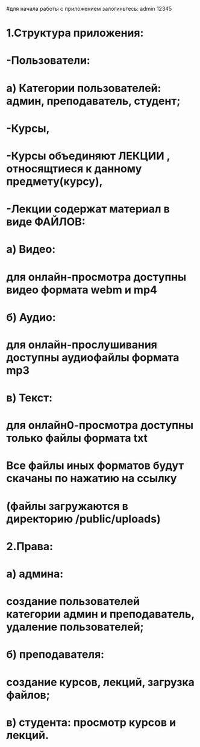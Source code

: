 #для начала работы с приложением залогиньтесь: admin 12345
#
# 1.Структура приложения: 
#	-Пользователи: 
#		а) Категории пользователей: админ, преподаватель, студент;
#	-Курсы,
#	-Курсы объединяют ЛЕКЦИИ , относящтиеся к данному предмету(курсу),
#	-Лекции содержат материал в виде ФАЙЛОВ:
#		а) Видео:
#			для онлайн-просмотра доступны видео формата webm  и mp4
#		б) Аудио:
#			для онлайн-прослушивания доступны аудиофайлы формата mp3
#		в) Текст:
#			для онлайн0-просмотра доступны только файлы формата txt
#
#		Все файлы иных форматов будут скачаны по нажатию на ссылку
#		(файлы загружаются в директорию /public/uploads)
#
# 2.Права:
#	a) админа:
#		создание пользователей категории админ и преподаватель, удаление пользователей;
#	б) преподавателя:
#		создание курсов, лекций, загрузка файлов;
#	в) студента: просмотр курсов и лекций.

